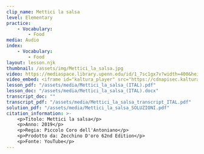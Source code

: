 ```yaml
---
clip_name: Mettici la salsa
level: Elementary
practice: 
    - Vocabulary: 
        - Food
media: Audio
index: 
    - Vocabulary: 
        - Food
layout: lesson.njk
thumbnail: /assets/img/Mettici_la_salsa.jpg
video: https://mediaspace.library.upenn.edu/id/1_7sc1gx7v?width=400&height=285&playerId=52628472
video_embed: <iframe id="kaltura_player" src="https://cdnapisec.kaltura.com/p/1147242/sp/114724200/embedIframeJs/uiconf_id/9757771/partner_id/1147242?iframeembed=true&playerId=kaltura_player&entry_id=1_7sc1gx7v&flashvars[streamerType]=auto&amp;flashvars[localizationCode]=en&amp;flashvars[sideBarContainer.plugin]=true&amp;flashvars[sideBarContainer.position]=left&amp;flashvars[sideBarContainer.clickToClose]=true&amp;flashvars[chapters.plugin]=true&amp;flashvars[chapters.layout]=vertical&amp;flashvars[chapters.thumbnailRotator]=false&amp;flashvars[streamSelector.plugin]=true&amp;flashvars[EmbedPlayer.SpinnerTarget]=videoHolder&amp;flashvars[dualScreen.plugin]=true&amp;flashvars[Kaltura.addCrossoriginToIframe]=true&amp;&wid=1_9fh99t6x" width="400" height="285" allowfullscreen webkitallowfullscreen mozAllowFullScreen allow="autoplay *; fullscreen *; encrypted-media *" sandbox="allow-downloads allow-forms allow-same-origin allow-scripts allow-top-navigation allow-pointer-lock allow-popups allow-modals allow-orientation-lock allow-popups-to-escape-sandbox allow-presentation allow-top-navigation-by-user-activation" frameborder="0" title="Mettici_la_salsa"></iframe>
lesson_pdf: "/assets/media/Mettici_la_salsa_(ITAL).pdf"
lesson_doc: "/assets/media/Mettici_la_salsa_(ITAL).docx"
transcript_doc: ""
transcript_pdf: "/assets/media/Mettici_la_salsa_transcript_ITAL.pdf"
solution_pdf: "/assets/media/Mettici_la_salsa_SOLUZIONI.pdf"
citation_information: >- 
    <p>Titolo: Mettici la salsa</p>
    <p>Anno: 2019</p>
    <p>Regia: Piccolo Coro dell'Antoniano</p>
    <p>Prodotto da: Zecchino D'oro 62nd Edition</p>
    <p>Fonte: YouTube</p>
---
```

